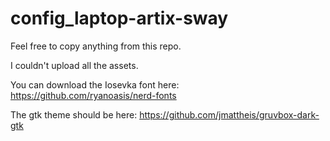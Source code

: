 # config_laptop-artix-sway

Feel free to copy anything from this repo.


I couldn't upload all the assets.

You can download the Iosevka font here: https://github.com/ryanoasis/nerd-fonts

The gtk theme should be here: https://github.com/jmattheis/gruvbox-dark-gtk

